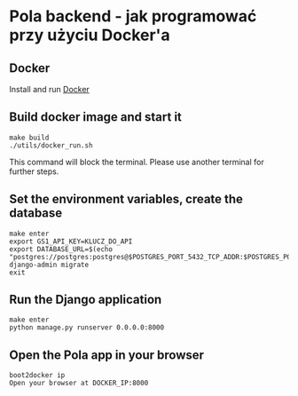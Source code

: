 # Pola backend - jak programować przy użyciu Docker'a

## Docker

Install and run [Docker](https://docs.docker.com/compose/install/)

## Build docker image and start it
```
make build
./utils/docker_run.sh 
```
This command will block the terminal. Please use another terminal for further steps.

## Set the environment variables, create the database
```
make enter
export GS1_API_KEY=KLUCZ_DO_API
export DATABASE_URL=$(echo "postgres://postgres:postgres@$POSTGRES_PORT_5432_TCP_ADDR:$POSTGRES_PORT_5432_TCP_PORT/pola")
django-admin migrate
exit
```

## Run the Django application
```
make enter
python manage.py runserver 0.0.0.0:8000
```

## Open the Pola app in your browser
```
boot2docker ip
Open your browser at DOCKER_IP:8000
```